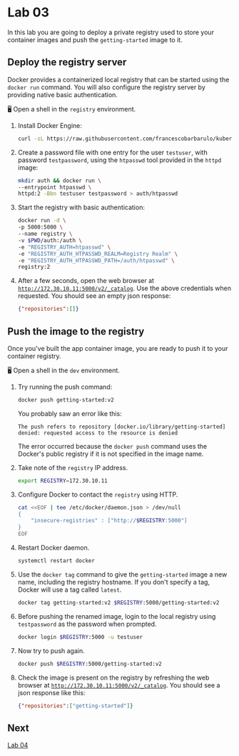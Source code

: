 # Lab 03

In this lab you are going to deploy a private registry used to store your container images and push the `getting-started` image to it.

## Deploy the registry server

Docker provides a containerized local registry that can be started using the `docker run` command. You will also configure the registry server by providing native basic authentication.

🖥️ Open a shell in the `registry` environment.

1. Install Docker Engine:

    ```sh
    curl -sL https://raw.githubusercontent.com/francescobarbarulo/kubernetes-starter-pack/main/scripts/docker-install.sh | sh
    ```

2. Create a password file with one entry for the user `testuser`, with password `testpassword`, using the `htpasswd` tool provided in the `httpd` image:
    ```sh
    mkdir auth && docker run \
    --entrypoint htpasswd \
    httpd:2 -Bbn testuser testpassword > auth/htpasswd
    ```

3. Start the registry with basic authentication:
    ```sh
    docker run -d \
    -p 5000:5000 \
    --name registry \
    -v $PWD/auth:/auth \
    -e "REGISTRY_AUTH=htpasswd" \
    -e "REGISTRY_AUTH_HTPASSWD_REALM=Registry Realm" \
    -e "REGISTRY_AUTH_HTPASSWD_PATH=/auth/htpasswd" \
    registry:2
    ```

4. After a few seconds, open the web browser at [`http://172.30.10.11:5000/v2/_catalog`](http://172.30.10.11:5000/v2/_catalog). Use the above credentials when requested. You should see an empty json response:

    ```json
    {"repositories":[]}
    ```

## Push the image to the registry

Once you've built the app container image, you are ready to push it to your container registry.

🖥️ Open a shell in the `dev` environment.

1. Try running the push command:
    ```sh
    docker push getting-started:v2
    ```

    You probably saw an error like this:

    ```plaintext
    The push refers to repository [docker.io/library/getting-started]
    denied: requested access to the resource is denied
    ```

    The error occurred because the `docker push` command uses the Docker's public registry if it is not specified in the image name.

2. Take note of the `registry` IP address.

    ```sh
    export REGISTRY=172.30.10.11
    ```

3. Configure Docker to contact the `registry` using HTTP.

    ```sh
    cat <<EOF | tee /etc/docker/daemon.json > /dev/null
    {
        "insecure-registries" : ["http://$REGISTRY:5000"]
    }
    EOF
    ```

4. Restart Docker daemon.

    ```sh
    systemctl restart docker
    ```

5. Use the `docker tag` command to give the `getting-started` image a new name, including the registry hostname. If you don't specify a tag, Docker will use a tag called `latest`.

    ```sh
    docker tag getting-started:v2 $REGISTRY:5000/getting-started:v2
    ```

6. Before pushing the renamed image, login to the local registry using `testpassword` as the password when prompted.

    ```sh
    docker login $REGISTRY:5000 -u testuser
    ```

7. Now try to push again.

    ```sh
    docker push $REGISTRY:5000/getting-started:v2
    ```

8. Check the image is present on the registry by refreshing the web browser at [`http://172.30.10.11:5000/v2/_catalog`](http://172.30.10.11:5000/v2/_catalog). You should see a json response like this:

    ```json
    {"repositories":["getting-started"]}
    ```


## Next

[Lab 04](./lab04.md)